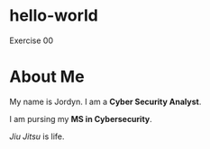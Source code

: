 # hello-world
Exercise 00
<h1>About Me</h1>

My name is Jordyn.
I am a <b>Cyber Security Analyst</b>.


I am pursing my <b>MS in Cybersecurity</b>.

<i>Jiu Jitsu</i> is life.
